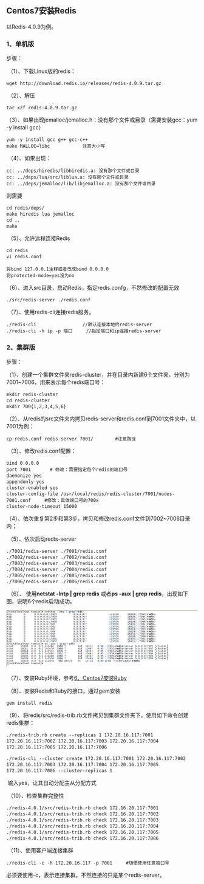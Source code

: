 ## Centos7安装Redis

以Redis-4.0.9为例。

### 1、单机版

步骤：

​	（1）、下载Linux版的redis：

```
wget http://download.redis.io/releases/redis-4.0.9.tar.gz
```

​	（2）、解压

```
tar xzf redis-4.0.9.tar.gz
```

​	（3）、如果出现jemalloc/jemalloc.h：没有那个文件或目录（需要安装gcc：yum -y install gcc）

```
yum -y install gcc g++ gcc-c++
make MALLOC=libc			注意大小写
```

​	（4）、如果出现：

```
cc: ../deps/hiredis/libhiredis.a: 没有那个文件或目录
cc: ../deps/lua/src/liblua.a: 没有那个文件或目录
cc: ../deps/jemalloc/lib/libjemalloc.a: 没有那个文件或目录
```

则需要

```
cd redis/deps/
make hiredis lua jemalloc
cd ..
make
```

​	（5）、允许远程连接Redis

```
cd redis
vi redis.conf

将bind 127.0.0.1注释或者改成bind 0.0.0.0
将protected-mode=yes设为no
```

​	（6）、进入src目录，启动Redis，指定redis.confg，不然修改的配置无效

```
./src/redis-server ./redis.conf
```

​	（7）、使用redis-cli连接redis服务。

```
./redis-cli					//默认连接本地的redis-server
./redis-cli -h ip -p 端口		//指定端口和ip连接redis-server
```



### 2、集群版

步骤：

​	（1）、创建一个集群文件夹redis-cluster，并在目录内新建6个文件夹，分别为7001~7006，用来表示每个redis端口号：

```
mkdir redis-cluster
cd redis-cluster
mkdir 700{1,2,3,4,5,6}
```

​	（2）、从redis的src文件夹内拷贝redis-server和redis.conf到7001文件夹中，以7001为例：

```
cp redis.conf redis-server 7001/		#注意路径
```

​	（3）、修改redis.conf配置：

```
bind 0.0.0.0
port 7001		# 修改：需要指定每个redis的端口号
daemonize yes
appendonly yes
cluster-enabled yes
cluster-config-file /usr/local/redis/redis-cluster/7001/nodes-7001.conf		#修改：具体端口号的700x
cluster-node-timeout 15000
```

​	（4）、依次重复第2步和第3步，拷贝和修改redis.conf文件到7002~7006目录内；

​	（5）、依次启动redis-server

```
./7001/redis-server ./7001/redis.conf
./7002/redis-server ./7002/redis.conf
./7003/redis-server ./7003/redis.conf
./7004/redis-server ./7004/redis.conf
./7005/redis-server ./7005/redis.conf
./7006/redis-server ./7006/redis.conf
```

​	（6）、	使用**netstat -lntp | grep redis** 或者**ps -aux | grep redis**，出现如下图，说明6个redis启动成功。

![](images/redis后台启动成功.png)

​	（7）、安装Ruby环境，参考<u>6、Centos7安装Ruby</u>

​	（8）、安装Redis和Ruby的接口，通过gem安装

```
gem install redis
```

​	（9）、将redis/src/redis-trib.rb文件拷贝到集群文件夹下，使用如下命令创建redis集群：

```Redis 4 or 3
./redis-trib.rb create --replicas 1 172.20.16.117:7001 172.20.16.117:7002 172.20.16.117:7003 172.20.16.117:7004 172.20.16.117:7005 172.20.16.117:7006
```

```Redis 5+
./redis-cli --cluster create 172.20.16.117:7001 172.20.16.117:7002 172.20.16.117:7003 172.20.16.117:7004 172.20.16.117:7005 172.20.16.117:7006 --cluster-replicas 1
```

​	输入yes，让其自动分配主从分配方式

​	（10）、检查集群完整性

```
./redis-4.0.1/src/redis-trib.rb check 172.16.20.117:7001
./redis-4.0.1/src/redis-trib.rb check 172.16.20.117:7002
./redis-4.0.1/src/redis-trib.rb check 172.16.20.117:7003
./redis-4.0.1/src/redis-trib.rb check 172.16.20.117:7004
./redis-4.0.1/src/redis-trib.rb check 172.16.20.117:7005
./redis-4.0.1/src/redis-trib.rb check 172.16.20.117:7006
```

​	（11）、使用客户端连接集群

```
./redis-cli -c -h 172.20.16.117 -p 7001		#随便使用任意端口号
```

必须要使用-c，表示连接集群，不然连接的只是某个redis-server。
